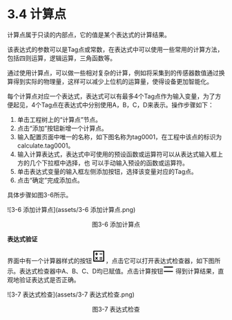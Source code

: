 # 3.4 计算点

计算点属于只读的内部点，它的值是某个表达式的计算结果。

该表达式的参数可以是Tag点或常数，在表达式中可以使用一些常用的计算方法，包括四则运算，逻辑运算，三角函数等。 

通过使用计算点，可以做一些相对复杂的计算，例如将采集到的传感器数值通过换算得到实际的物理量，这样可以减少上位机的运算量，使得设备更加智能化。 

每个计算点对应一个表达式，表达式可以有最多4个Tag点作为输入变量，为了方便起见，4个Tag点在表达式中分别使用A，B，C，D来表示。操作步骤如下： 

1. 单击工程树上的“计算点”节点。 
2. 点击“添加”按钮新增一个计算点。 
3. 输入配置页面中唯一的名称，如下图名称为tag0001，在工程中该点的标识为calculate.tag0001。
4. 输入计算表达式，表达式中可使用的预设函数或运算符可以从表达式输入框上方的几个下拉框中选择，也 可以手动输入预设的函数或运算符。 
5. 单击表达式变量的输入框左侧添加按钮，选择该变量对应的Tag点。 
6. 点击“确定”完成添加点。 

具体步骤如图3-6所示。

![3-6 添加计算点](assets/3-6 添加计算点.png)

<center>图3-6 添加计算点</center>



**表达式验证**

界面中有一个计算器样式的按钮![calculator](assets/calculator.png)，点击它可以打开表达式检查器，如下图所示。表达式检查器中A、B、C、D均已赋值。点击计算按钮![dengyu](assets/dengyu.png) 得到计算结果，直观地验证表达式是否正确。

![3-7 表达式检查](assets/3-7 表达式检查.png)

<center>图3-7 表达式检查</center>

